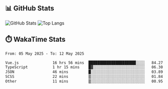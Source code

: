 ## 📊 GitHub Stats
![GitHub Stats](https://github-readme-stats.vercel.app/api?username=fe-brweb&show_icons=true&theme=shades-of-purple)
![Top Langs](https://github-readme-stats.vercel.app/api/top-langs/?username=fe-brweb&layout=compact&theme=shades-of-purple)

## ⏱️ WakaTime Stats
<!--START_SECTION:waka-->

```txt
From: 05 May 2025 - To: 12 May 2025

Vue.js               16 hrs 56 mins  █████████████████████░░░░   84.27 %
TypeScript           1 hr 15 mins    █▓░░░░░░░░░░░░░░░░░░░░░░░   06.30 %
JSON                 46 mins         █░░░░░░░░░░░░░░░░░░░░░░░░   03.89 %
SCSS                 22 mins         ▒░░░░░░░░░░░░░░░░░░░░░░░░   01.84 %
Other                11 mins         ▒░░░░░░░░░░░░░░░░░░░░░░░░   00.95 %
```

<!--END_SECTION:waka-->
